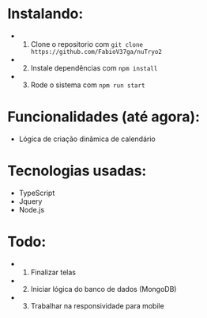 # Instalando:
- 1. Clone o repositorio com `git clone https://github.com/FabioV37ga/nuTryo2`
- 2. Instale dependências com `npm install`
- 3. Rode o sistema com `npm run start`

# Funcionalidades (até agora):
- Lógica de criação dinâmica de calendário

# Tecnologias usadas:
- TypeScript
- Jquery
- Node.js

# Todo:
- 1. Finalizar telas
- 2. Iniciar lógica do banco de dados (MongoDB)
- 3. Trabalhar na responsividade para mobile
